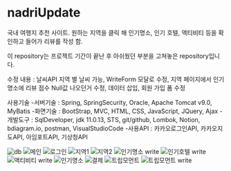 # nadriUpdate

국내 여행지 추천 사이트. 원하는 지역을 클릭 해 인기명소, 인기 호텔, 액티비티 등을 확인하고 들어가 리뷰를 작성 함.

이 repository는 프로젝트 기간이 끝난 후 아쉬웠던 부분을 고쳐놓은 repository입니다.

수정 내용 : 날씨API 지역 별 날씨 가능, WriteForm 모달로 수정, 지역 페이지에서 인기명소에 리뷰 점수 Null값 나오던거 수정, 데이터 삽입, 회원 가입 폼 수정

사용기술
-서버기술 : Spring, SpringSecurity, Oracle, Apache Tomcat v9.0, MyBatis
-화면기술 : BootStrap, MVC, HTML, CSS, JavaScript, JQuery, Ajax
-개발도구 : SqlDeveloper, jdk 11.0.13, STS, git/github, Lombok, Notion,  bdiagram.io, postman, VisualStudioCode
-사용API : 카카오로그인API, 카카오지도API, 아임포트API, 기상청API

![db](https://user-images.githubusercontent.com/89234468/150729591-d554a9cf-affe-470b-82ba-8ce9fa0ed77e.PNG)
![메인](https://user-images.githubusercontent.com/89234468/150724486-91ea000b-7dad-4b17-9061-a5e445546684.PNG)
![로그인](https://user-images.githubusercontent.com/89234468/150728248-1a426514-b312-421f-82ed-6bb7055167da.PNG)
![지역1](https://user-images.githubusercontent.com/89234468/150725075-33f23ac4-8874-4607-869c-36269a2a12d9.PNG)
![지역2](https://user-images.githubusercontent.com/89234468/150725034-6796b497-55be-49e3-90e3-c2b8dea6a8ed.PNG)
![인기명소 write](https://user-images.githubusercontent.com/89234468/150726987-e428f28e-9b35-4910-a41f-d30699b17066.PNG)
![인기호텔 write](https://user-images.githubusercontent.com/89234468/150726996-a0367f0f-810b-492d-b120-4fa5a71fcc0a.PNG)
![액티비티 write](https://user-images.githubusercontent.com/89234468/150727001-241bd869-34f0-4e5d-bf50-9e0f529a039b.PNG)
![인기명소](https://user-images.githubusercontent.com/89234468/150727434-a1ac4c92-b0cc-40a9-9e23-4db6e53676ab.PNG)
![결제](https://user-images.githubusercontent.com/89234468/150728227-01f35820-87b3-46f9-9fed-a272f0d371ec.PNG)
![트립모먼트](https://user-images.githubusercontent.com/89234468/150727448-7d1805cc-8595-4321-8a0d-fb4079fa0298.PNG)
![트립모먼트 write](https://user-images.githubusercontent.com/89234468/150727455-d6ef3e7d-322c-4d73-9def-b40a99a70e8b.PNG)
